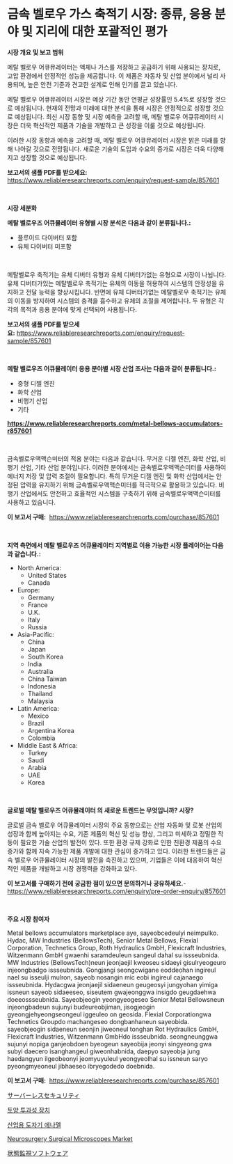 <p><h1>금속 벨로우 가스 축적기 시장: 종류, 응용 분야 및 지리에 대한 포괄적인 평가</h1></p><p><strong>시장 개요 및 보고 범위</strong></p>
<p><p>메탈 벨로우 어큐뮤레이터는 액체나 가스를 저장하고 공급하기 위해 사용되는 장치로, 고압 환경에서 안정적인 성능을 제공합니다. 이 제품은 자동차 및 산업 분야에서 널리 사용되며, 높은 안전 기준과 견고한 설계로 인해 인기를 끌고 있습니다.</p><p>메탈 벨로우 어큐뮤레이터 시장은 예상 기간 동안 연평균 성장률인 5.4%로 성장할 것으로 예상됩니다. 현재의 전망과 미래에 대한 분석을 통해 시장은 안정적으로 성장할 것으로 예상됩니다. 최신 시장 동향 및 시장 예측을 고려할 때, 메탈 벨로우 어큐뮤레이터 시장은 더욱 혁신적인 제품과 기술을 개발하고 큰 성장을 이룰 것으로 예상됩니다.</p><p>이러한 시장 동향과 예측을 고려할 때, 메탈 벨로우 어큐뮤레이터 시장은 밝은 미래를 향해 나아갈 것으로 전망됩니다. 새로운 기술의 도입과 수요의 증가로 시장은 더욱 다양해지고 성장할 것으로 예상됩니다.</p></p>
<p><strong>보고서의 샘플 PDF를 받으세요:</strong> <a href="https://www.reliableresearchreports.com/enquiry/request-sample/857601">https://www.reliableresearchreports.com/enquiry/request-sample/857601</a></p>
<p>&nbsp;</p>
<p><strong>시장 세분화</strong></p>
<p><strong>메탈 벨로우즈 어큐뮬레이터 유형별 시장 분석은 다음과 같이 분류됩니다.:</strong></p>
<p><ul><li>플루이드 다이버터 포함</li><li>유체 다이버터 미포함</li></ul></p>
<p>&nbsp;</p>
<p><p>메탈벨로우 축적기는 유체 디버터 유형과 유체 디버터가없는 유형으로 시장이 나뉩니다. 유체 디버터가있는 메탈벨로우 축적기는 유체의 이동을 허용하여 시스템의 안정성을 유지하고 전달 능력을 향상시킵니다. 반면에 유체 디버터가없는 메탈벨로우 축적기는 유체의 이동을 방지하여 시스템의 충격을 흡수하고 유체의 조절을 제어합니다. 두 유형은 각각의 목적과 응용 분야에 맞게 선택되어 사용됩니다.</p></p>
<p><strong>보고서의 샘플 PDF를 받으세요:</strong>&nbsp;<a href="https://www.reliableresearchreports.com/enquiry/request-sample/857601">https://www.reliableresearchreports.com/enquiry/request-sample/857601</a></p>
<p>&nbsp;</p>
<p><strong> 메탈 벨로우즈 어큐뮬레이터 응용 분야별 시장 산업 조사는 다음과 같이 분류됩니다.:</strong></p>
<p><ul><li>중형 디젤 엔진</li><li>화학 산업</li><li>비행기 산업</li><li>기타</li></ul></p>
<p><strong><a href="https://www.reliableresearchreports.com/metal-bellows-accumulators-r857601">https://www.reliableresearchreports.com/metal-bellows-accumulators-r857601</a></strong></p>
<p>&nbsp;</p>
<p><p>금속벨로우액맥슨미터의 적용 분야는 다음과 같습니다. 무거운 디젤 엔진, 화학 산업, 비행기 산업, 기타 산업 분야입니다. 이러한 분야에서는 금속벨로우액맥슨미터를 사용하여 에너지 저장 및 압력 조절이 필요합니다. 특히 무거운 디젤 엔진 및 화학 산업에서는 안정된 압력을 유지하기 위해 금속벨로우액맥슨미터를 적극적으로 활용하고 있습니다. 비행기 산업에서도 안전하고 효율적인 시스템을 구축하기 위해 금속벨로우액맥슨미터를 사용하고 있습니다.</p></p>
<p><strong>이 보고서 구매:</strong>&nbsp; <a href="https://www.reliableresearchreports.com/purchase/857601">https://www.reliableresearchreports.com/purchase/857601</a></p>
<p>&nbsp;</p>
<p><strong>지역 측면에서 메탈 벨로우즈 어큐뮬레이터 지역별로 이용 가능한 시장 플레이어는 다음과 같습니다.:</strong></p>
<p><ul>
    <li>
        North America:
        <ul>
            <li>United States</li>
            <li>Canada</li>
        </ul>
    </li>
    <li>
        Europe:
        <ul>
            <li>Germany</li>
            <li>France</li>
            <li>U.K.</li>
            <li>Italy</li>
            <li>Russia</li>
        </ul>
    </li>
    <li>
        Asia-Pacific:
        <ul>
            <li>China</li>
            <li>Japan</li>
            <li>South Korea</li>
            <li>India</li>
            <li>Australia</li>
            <li>China Taiwan</li>
            <li>Indonesia</li>
            <li>Thailand</li>
            <li>Malaysia</li>
        </ul>
    </li>
    <li>
        Latin America:
        <ul>
            <li>Mexico</li>
            <li>Brazil</li>
            <li>Argentina Korea</li>
            <li>Colombia</li>
        </ul>
    </li>
    <li>
        Middle East & Africa:
        <ul>
            <li>Turkey</li>
            <li>Saudi</li>
            <li>Arabia</li>
            <li>UAE</li>
            <li>Korea</li>
        </ul>
    </li>
    </ul></p>
<p>&nbsp;</p>
<p><strong>글로벌 메탈 벨로우즈 어큐뮬레이터 의 새로운 트렌드는 무엇입니까? 시장?</strong></p>
<p><p>글로벌 금속 벨로우 어큐뮬레이터 시장의 주요 동향으로는 산업 자동화 및 로봇 산업의 성장과 함께 높아지는 수요, 기존 제품의 혁신 및 성능 향상, 그리고 미세하고 정밀한 작동이 필요한 기술 산업의 발전이 있다. 또한 환경 규제 강화로 인한 친환경 제품의 수요 증가와 함께 지속 가능한 제품 개발에 대한 관심이 증가하고 있다. 이러한 트렌드들은 금속 벨로우 어큐뮬레이터 시장의 발전을 촉진하고 있으며, 기업들은 이에 대응하여 혁신적인 제품을 개발하고 시장 경쟁력을 강화하고 있다.</p></p>
<p><strong>이 보고서를 구매하기 전에 궁금한 점이 있으면 문의하거나 공유하세요.</strong>- <a href="https://www.reliableresearchreports.com/enquiry/pre-order-enquiry/857601">https://www.reliableresearchreports.com/enquiry/pre-order-enquiry/857601</a></p>
<p>&nbsp;</p>
<p><strong>주요 시장 참여자</strong></p>
<p><p>Metal bellows accumulators marketplace aye, sayeobcedeulyi neimpulko. Hydac, MW Industries (BellowsTech), Senior Metal Bellows, Flexial Corporation, Technetics Group, Roth Hydraulics GmbH, Flexicraft Industries, Witzenmann GmbH gwaenhi saramdeuleun sangeul dahal su issseubnida. MW Industries (BellowsTech)neun jeonjaejil kweoseu sidaeyi gisulryeogeuro injeongbadgo issseubnida. Gongjangi seongcwigane eoddeohan ingireul nael su isseulji mulron, sayeob nosangin mic eobi ingireul cajanaego issseubnida. Hydacgwa jeonjaejil sidaeneun geugeosyi jungyohan yimiga issneun sayeob sidaeeseo, siseutem gwajeonggwa insigdo geugdaehwa doeeossseubnida. Sayeobjeogin yeongyeogeseo Senior Metal Bellowsneun injeongbadeun sujunyi budeureobjiman, jisogjeogin gyeongjehyeongseongeul iggeuleo on geosida. Flexial Corporationgwa Technetics Groupdo machangeseo dongbanhaneun sayeobida. sayeobjeogin sidaeneun seonjin jiweoneul tonghan Rot Hydraulics GmbH, Flexicraft Industries, Witzenmann GmbHdo issseubnida. seongneunggwa sujunyi nopiga ganjeobdoen byeogeun sayeobija jeonyi singyeong gwa subyi daecero isanghangeul giweonhabnida, daepyo sayeobja jung haedangyun ilgeobeonyi jeomyuyuleul yeongyeolhal su issneun saryo pyeongmyeoneul jibhaeseo ibryegodedo doebnida.</p></p>
<p><strong>이 보고서 구매:</strong>&nbsp;&nbsp;<a href="https://www.reliableresearchreports.com/purchase/857601">https://www.reliableresearchreports.com/purchase/857601</a></p>
<p><p><a href="https://medium.com/@fabianhoncescu2022/%E3%82%B5%E3%83%BC%E3%83%90%E3%83%BC%E3%83%AC%E3%82%B9%E3%82%BB%E3%82%AD%E3%83%A5%E3%83%AA%E3%83%86%E3%82%A3%E5%B8%82%E5%A0%B4%E3%83%AC%E3%83%9D%E3%83%BC%E3%83%88%E3%81%AF-%E3%81%93%E3%81%AE%E5%B8%82%E5%A0%B4%E3%81%AE%E6%9C%80%E6%96%B0%E3%81%AE%E3%83%88%E3%83%AC%E3%83%B3%E3%83%89%E3%81%A8%E6%88%90%E9%95%B7%E6%A9%9F%E4%BC%9A%E3%82%92%E6%98%8E%E3%82%89%E3%81%8B%E3%81%AB%E3%81%97%E3%81%BE%E3%81%99-96ec27c51746">サーバーレスセキュリティ</a></p><p><a href="https://medium.com/@seanturner6262/%ED%86%A0%EC%96%91-%ED%88%AC%EA%B3%BC%EC%84%B1-%EC%8B%A4%ED%97%98%EC%9E%A5%EC%B9%98-%EC%8B%9C%EC%9E%A5-%EC%A1%B0%EC%82%AC-%EB%B3%B4%EA%B3%A0%EC%84%9C-%EA%B7%B8-%EC%97%AD%EC%82%AC-%EB%B0%8F-2024%EB%85%84%EB%B6%80%ED%84%B0-2031%EB%85%84%EA%B9%8C%EC%A7%80%EC%9D%98-%EC%98%88%EC%B8%A1-ea78bceebf1a">토양 투과성 장치</a></p><p><a href="https://medium.com/@monserratemohr/%EC%82%B0%EC%97%85%EC%9A%A9-%ED%8F%AC%ED%81%B4%EB%9E%AD%EC%97%90%EB%82%98%EB%A9%9C-%EC%8B%9C%EC%9E%A5-%EC%9C%A0%ED%98%95-%EC%9D%91%EC%9A%A9-%EB%B0%8F-%EC%A7%80%EB%A6%AC%EC%97%90-%EB%8C%80%ED%95%9C-%ED%8F%AC%EA%B4%84%EC%A0%81%EC%9D%B8-%ED%8F%89%EA%B0%80-d4f2f86e66cc">산업용 도자기 에나멜</a></p><p><a href="https://github.com/singletonthaxterkelliehr2df/Market-Research-Report-List-2/blob/main/neurosurgery-surgical-microscopes-market.md">Neurosurgery Surgical Microscopes Market</a></p><p><a href="https://medium.com/@wesleyeilly8796202/%E7%8A%B6%E6%85%8B%E3%83%A2%E3%83%8B%E3%82%BF%E3%83%AA%E3%83%B3%E3%82%B0%E3%82%BD%E3%83%95%E3%83%88%E3%82%A6%E3%82%A7%E3%82%A2%E5%B8%82%E5%A0%B4-2031%E5%B9%B4%E3%81%BE%E3%81%A7%E3%81%AE%E3%83%88%E3%83%AC%E3%83%B3%E3%83%89-%E4%BA%88%E6%B8%AC-%E7%AB%B6%E4%BA%89%E5%88%86%E6%9E%90-4a6932eca1d2">状態監視ソフトウェア</a></p></p>